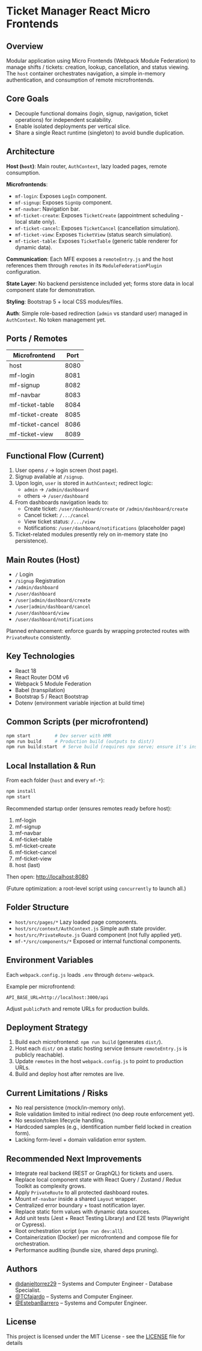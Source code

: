 # Ticket Manager React Micro Frontends

## Overview

Modular application using Micro Frontends (Webpack Module Federation) to manage shifts / tickets: creation, lookup, cancellation, and status viewing. The `host` container orchestrates navigation, a simple in-memory authentication, and consumption of remote microfrontends.

## Core Goals

- Decouple functional domains (login, signup, navigation, ticket operations) for independent scalability.
- Enable isolated deployments per vertical slice.
- Share a single React runtime (singleton) to avoid bundle duplication.

## Architecture

**Host (`host`)**: Main router, `AuthContext`, lazy loaded pages, remote consumption.

**Microfrontends**:

- `mf-login`: Exposes `LogIn` component.
- `mf-signup`: Exposes `SignUp` component.
- `mf-navbar`: Navigation bar.
- `mf-ticket-create`: Exposes `TicketCreate` (appointment scheduling - local state only).
- `mf-ticket-cancel`: Exposes `TicketCancel` (cancellation simulation).
- `mf-ticket-view`: Exposes `TicketView` (status search simulation).
- `mf-ticket-table`: Exposes `TicketTable` (generic table renderer for dynamic data).

**Communication**: Each MFE exposes a `remoteEntry.js` and the host references them through `remotes` in its `ModuleFederationPlugin` configuration.

**State Layer**: No backend persistence included yet; forms store data in local component state for demonstration.

**Styling**: Bootstrap 5 + local CSS modules/files.

**Auth**: Simple role-based redirection (`admin` vs standard user) managed in `AuthContext`. No token management yet.

## Ports / Remotes

| Microfrontend     | Port |
| ----------------- | ---- |
| host              | 8080 |
| mf-login          | 8081 |
| mf-signup         | 8082 |
| mf-navbar         | 8083 |
| mf-ticket-table   | 8084 |
| mf-ticket-create  | 8085 |
| mf-ticket-cancel  | 8086 |
| mf-ticket-view    | 8089 |

## Functional Flow (Current)

1. User opens `/` → login screen (host page).
2. Signup available at `/signup`.
3. Upon login, `user` is stored in `AuthContext`; redirect logic:
   - `admin` → `/admin/dashboard`
   - others → `/user/dashboard`
4. From dashboards navigation leads to:
   - Create ticket: `/user/dashboard/create` or `/admin/dashboard/create`
   - Cancel ticket: `/.../cancel`
   - View ticket status: `/.../view`
   - Notifications: `/user/dashboard/notifications` (placeholder page)
5. Ticket-related modules presently rely on in-memory state (no persistence).

## Main Routes (Host)

- `/` Login
- `/signup` Registration
- `/admin/dashboard`
- `/user/dashboard`
- `/user|admin/dashboard/create`
- `/user|admin/dashboard/cancel`
- `/user/dashboard/view`
- `/user/dashboard/notifications`

Planned enhancement: enforce guards by wrapping protected routes with `PrivateRoute` consistently.

## Key Technologies

- React 18
- React Router DOM v6
- Webpack 5 Module Federation
- Babel (transpilation)
- Bootstrap 5 / React Bootstrap
- Dotenv (environment variable injection at build time)

## Common Scripts (per microfrontend)

```bash
npm start         # Dev server with HMR
npm run build     # Production build (outputs to dist/)
npm run build:start  # Serve build (requires npx serve; ensure it's installed)
```

## Local Installation & Run

From each folder (`host` and every `mf-*`):

```bash
npm install
npm start
```

Recommended startup order (ensures remotes ready before host):

1. mf-login
2. mf-signup
3. mf-navbar
4. mf-ticket-table
5. mf-ticket-create
6. mf-ticket-cancel
7. mf-ticket-view
8. host (last)

Then open: <http://localhost:8080>

(Future optimization: a root-level script using `concurrently` to launch all.)

## Folder Structure

- `host/src/pages/*` Lazy loaded page components.
- `host/src/context/AuthContext.js` Simple auth state provider.
- `host/src/PrivateRoute.js` Guard component (not fully applied yet).
- `mf-*/src/components/*` Exposed or internal functional components.

## Environment Variables

Each `webpack.config.js` loads `.env` through `dotenv-webpack`.

Example per microfrontend:

```env
API_BASE_URL=http://localhost:3000/api
```

Adjust `publicPath` and remote URLs for production builds.

## Deployment Strategy

1. Build each microfrontend: `npm run build` (generates `dist/`).
2. Host each `dist/` on a static hosting service (ensure `remoteEntry.js` is publicly reachable).
3. Update `remotes` in the host `webpack.config.js` to point to production URLs.
4. Build and deploy host after remotes are live.

## Current Limitations / Risks

- No real persistence (mock/in-memory only).
- Role validation limited to initial redirect (no deep route enforcement yet).
- No session/token lifecycle handling.
- Hardcoded samples (e.g., identification number field locked in creation form).
- Lacking form-level + domain validation error system.

## Recommended Next Improvements

- Integrate real backend (REST or GraphQL) for tickets and users.
- Replace local component state with React Query / Zustand / Redux Toolkit as complexity grows.
- Apply `PrivateRoute` to all protected dashboard routes.
- Mount `mf-navbar` inside a shared `Layout` wrapper.
- Centralized error boundary + toast notification layer.
- Replace static form values with dynamic data sources.
- Add unit tests (Jest + React Testing Library) and E2E tests (Playwright or Cypress).
- Root orchestration script (`npm run dev:all`).
- Containerization (Docker) per microfrontend and compose file for orchestration.
- Performance auditing (bundle size, shared deps pruning).

## Authors

- [@danieltorrez29](https://github.com/danieltorrez29) – Systems and Computer Engineer - Database Specialist.
- [@TCfajardo](https://github.com/TCfajardo) – Systems and Computer Engineer.
- [@EstebanBarrero](https://github.com/EstebanBarrero) – Systems and Computer Engineer.

## License

This project is licensed under the MIT License - see the [LICENSE](LICENSE) file for details
